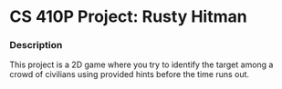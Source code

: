 # CS 410P Project: Rusty Hitman

### Description
This project is a 2D game where you try to identify the target among a crowd of civilians using provided hints before the time runs out.

